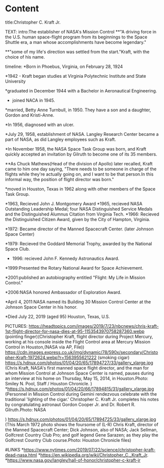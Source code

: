 # Content

title:Christopher C. Kraft Jr.

TEXT:
intro:The establisher of NASA's Mission Control
 **"A driving force in the U.S. human space-flight program from its beginnings to the Space Shuttle era, a man whose accomplishments have become legendary."
 
 **"some of my life's direction was settled from the start."Kraft, with the choice of his name.
 
timeline:
*Born in Phoebus, Virginia, on February 28, 1924

*1942 - Kraft began studies at Virginia Polytechnic Institute and State University 

*graduated in December 1944 with a Bachelor in Aeronautical Engineering.

* joined NACA in 1945.

*married, Betty Anne Turnbull, in 1950. They have a son and a daughter, Gordon and Kristi-Anne.

*In 1956, diagnosed with an ulcer.

*July 29, 1958, establishment of NASA. Langley Research Center became a part of NASA, as did Langley employees such as Kraft.

*In November 1958, the NASA Space Task Group was born, and Kraft quickly accepted an invitation by Gilruth to become one of its 35 members.

**As Chuck Mathews(Head of the division of Apollo) later recalled, Kraft came to him one day saying, "There needs to be someone in charge of the flights while they're actually going on, and I want to be that person.In this informal way, the position of flight director was born."

*moved in Houston, Texas in 1962 along with other members of the Space Task Group.

*1963, Recieved John J. Montgomery Award 
*1965, recieved NASA Outstanding Leadership Medal; four NASA Distinguished Service Medals and the Distinguished Alumnus Citation from Virginia Tech.
*1966: Recieved the Distinguished Citizen Award, given by the City of Hampton, Virginia.

*1972: Became director of the Manned Spacecraft Center. (later Johnson Space Center) 
 
*1979: Recieved the Goddard Memorial Trophy, awarded by the National Space Club.

* 1996: recieved John F. Kennedy Astronautics Award.

*1999:Presented the Rotary National Award for Space Achievement.

*2001:published an autobiography entitled "Flight: My Life in Mission Control." 

*2006:NASA honored Ambassador of Exploration Award.

*April 4, 2011:NASA named its Building 30 Mission Control Center at the Johnson Space Center in his honor.

*Died	July 22, 2019 (aged 95)
Houston, Texas, U.S.


 
PICTURES:
https://headtopics.com/images/2019/7/23/nbcnews/chris-kraft-1st-flight-director-for-nasa-dies-at-95-1153543970758287360.webp
(pointing finger)(Christopher Kraft, flight director during Project Mercury, working at his console inside the Flight Control area at Mercury Mission Control in Houston,(NASA via AP, File))
https://cdn.images.express.co.uk/img/dynamic/78/590x/secondary/Christopher-Kraft-1972624.webp?r=1563955621222
(smoking cigar)
https://s.hdnux.com/photos/01/04/20/65/17894727/33/gallery_xlarge.jpg
(Chris Kraft, NASA's first manned space flight director, and the man for whom Mission Control at Johnson Space Center is named, pauses during an interview at his home on Thursday, May 15, 2014, in Houston.Photo: Smiley N. Pool, Staff / Houston Chronicle.
)
*https://s.hdnux.com/photos/01/04/20/66/17894815/31/gallery_xlarge.jpg
(Personnel in Mission Control during Gemini rendezvous celebrate with the traditional 'lighting of the cigar.' Christopher C. Kraft Jr. completes his notes by congratulating astronaut Gordon Cooper Jr. and Dr. Robert R. Gilruth.Photo: NASA

)
https://s.hdnux.com/photos/01/04/20/65/17894725/33/gallery_xlarge.jpg
(This March 1972 photo shows the foursome of (L-R) Chris Kraft, director of the Manned Spacecraft Center; Dick Johnson, also of NASA; Jack Sellman, Golfcrest Country Club Pro; and golf legend Gene Sarazen; as they play the Golfcrest Country Club course.Photo: Houston Chronicle files)

#LINKS
*https://www.nytimes.com/2019/07/22/science/christopher-kraft-dead-nasa.html
*https://en.wikipedia.org/wiki/Christopher_C._Kraft_Jr.
*https://www.nasa.gov/langley/hall-of-honor/christopher-c-kraft-jr
